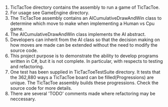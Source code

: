 1. TicTacToe directory contains the assembly to run a game of TicTacToe. 
2. For usage see GameEngine directory.
3. The TicTacToe assembly contains an AICumulativeDrawAndWin class to determine which move to make when implementing a Human vs Cpu game.
4. The AICumulativeDrawAndWin class implements the AI abstract.
5. Developers can inherit from the AI class so that the decision making on how moves are made can be extended without the need to modify the source code.
6. This project purpose is to demonstrate the ability to develop programs written in C#, but it is not complete. In particular, with respects to testing and refactoring.
7. One test has been supplied in TicTacToeTestSuite directory. It tests that the 362,880 ways a TicTacToe board can be filled(Progressions) are unique. The TicTacToe assembly builds these progressions. Check the source code for more details.
8. There are several 'TODO' comments made where refactoring may be neccessary.
